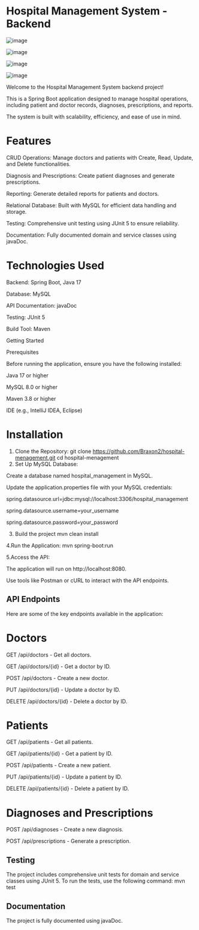 # Hospital Management System - Backend
![image](https://github.com/user-attachments/assets/c220dfae-b0eb-48cd-b3ce-6262dbead006)

![image](https://github.com/user-attachments/assets/d2e4a295-3d0d-4e07-8b7a-77631ba7ee7c)


![image](https://github.com/user-attachments/assets/f5c2784c-3eb0-4f1f-a9d2-9b5701bdaa5b)


![image](https://github.com/user-attachments/assets/84faeca8-1934-49b2-993d-dacf456d6d69)


Welcome to the Hospital Management System backend project!

This is a Spring Boot application designed to manage hospital operations, including patient and doctor records, diagnoses, prescriptions, and reports. 

The system is built with scalability, efficiency, and ease of use in mind.

# Features

CRUD Operations: Manage doctors and patients with Create, Read, Update, and Delete functionalities.

Diagnosis and Prescriptions: Create patient diagnoses and generate prescriptions.

Reporting: Generate detailed reports for patients and doctors.

Relational Database: Built with MySQL for efficient data handling and storage.

Testing: Comprehensive unit testing using JUnit 5 to ensure reliability.

Documentation: Fully documented domain and service classes using javaDoc.

# Technologies Used

Backend: Spring Boot, Java 17

Database: MySQL

API Documentation: javaDoc

Testing: JUnit 5

Build Tool: Maven

Getting Started

Prerequisites

Before running the application, ensure you have the following installed:

Java 17 or higher

MySQL 8.0 or higher

Maven 3.8 or higher

IDE (e.g., IntelliJ IDEA, Eclipse)

# Installation

1. Clone the Repository:
    git clone https://github.com/Braxon2/hospital-menagement.git
    cd hospital-menagement
2. Set Up MySQL Database:

Create a database named hospital_management in MySQL.

Update the application.properties file with your MySQL credentials:

spring.datasource.url=jdbc:mysql://localhost:3306/hospital_management

spring.datasource.username=your_username

spring.datasource.password=your_password

3. Build the project 
mvn clean install

4.Run the Application:
mvn spring-boot:run

5.Access the API:

The application will run on http://localhost:8080.

Use tools like Postman or cURL to interact with the API endpoints.

## API Endpoints
Here are some of the key endpoints available in the application:

# Doctors
GET /api/doctors - Get all doctors.

GET /api/doctors/{id} - Get a doctor by ID.

POST /api/doctors - Create a new doctor.

PUT /api/doctors/{id} - Update a doctor by ID.

DELETE /api/doctors/{id} - Delete a doctor by ID.

# Patients
GET /api/patients - Get all patients.

GET /api/patients/{id} - Get a patient by ID.

POST /api/patients - Create a new patient.

PUT /api/patients/{id} - Update a patient by ID.

DELETE /api/patients/{id} - Delete a patient by ID.

# Diagnoses and Prescriptions
POST /api/diagnoses - Create a new diagnosis.

POST /api/prescriptions - Generate a prescription.

## Testing

The project includes comprehensive unit tests for domain and service classes using JUnit 5. To run the tests, use the following command:
mvn test

## Documentation
The project is fully documented using javaDoc.
